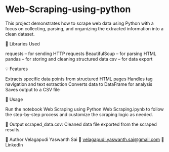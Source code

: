 # Web-Scraping-using-python
This project demonstrates how to scrape web data using Python with a focus on collecting, parsing, and organizing the extracted information into a clean dataset.

📌 Libraries Used

requests – for sending HTTP requests
BeautifulSoup – for parsing HTML
pandas – for storing and cleaning structured data
csv – for data export

💡 Features

Extracts specific data points from structured HTML pages
Handles tag navigation and text extraction
Converts data to DataFrame for analysis
Saves output to a CSV file

📝 Usage

Run the notebook Web Scraping using Python Web Scraping.ipynb to follow the step-by-step process and customize the scraping logic as needed.

📂 Output
scraped_data.csv: Cleaned data file exported from the scraped results.

🔗 Author
Velagapudi Yaswanth Sai
📧 velagapudi.yaswanth.sai@gmail.com
🔗 LinkedIn
